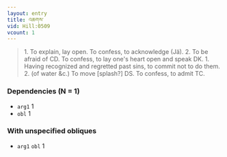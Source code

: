 ```yaml
---
layout: entry
title: འཆགས་
vid: Hill:0509
vcount: 1
---
```

> 1\. To explain, lay open\. To confess, to acknowledge (Jä)\. 2\. To be afraid of CD\. To confess, to lay one's heart open and speak DK\. 1\. Having recognized and regretted past sins, to commit not to do them\. 2\. (of water &c\.) To move [splash?] DS\. To confess, to admit TC\.


### Dependencies (N = 1)
* `arg1` 1
* `obl` 1


### With unspecified obliques
* `arg1` `obl` 1
